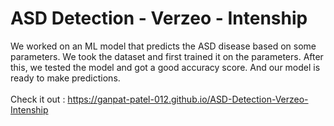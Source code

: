 # ASD Detection - Verzeo - Intenship
We worked on an ML model that predicts the ASD disease based on some parameters. We took the dataset and first trained it on the parameters. After this, we tested the model and got a good accuracy score. And our model is ready to make predictions.<br><br>
Check it out : https://ganpat-patel-012.github.io/ASD-Detection-Verzeo-Intenship
